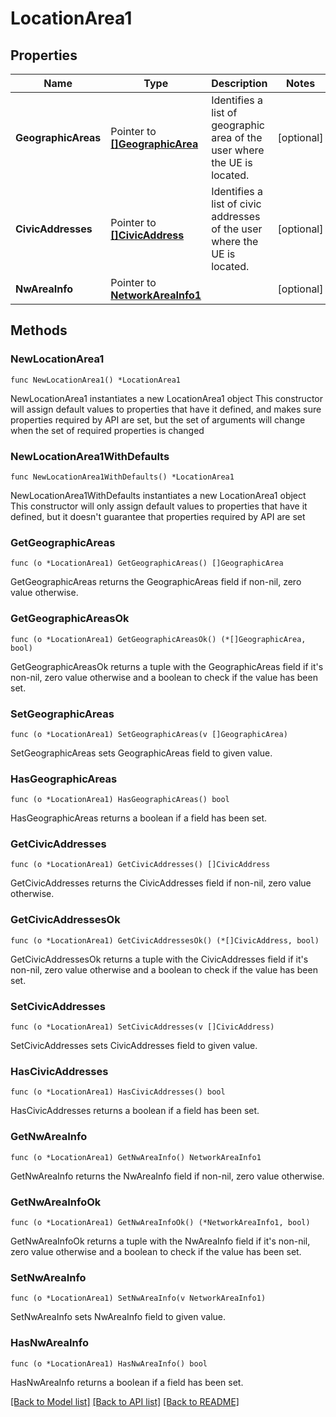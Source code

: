 # LocationArea1

## Properties

Name | Type | Description | Notes
------------ | ------------- | ------------- | -------------
**GeographicAreas** | Pointer to [**[]GeographicArea**](GeographicArea.md) | Identifies a list of geographic area of the user where the UE is located. | [optional] 
**CivicAddresses** | Pointer to [**[]CivicAddress**](CivicAddress.md) | Identifies a list of civic addresses of the user where the UE is located. | [optional] 
**NwAreaInfo** | Pointer to [**NetworkAreaInfo1**](NetworkAreaInfo1.md) |  | [optional] 

## Methods

### NewLocationArea1

`func NewLocationArea1() *LocationArea1`

NewLocationArea1 instantiates a new LocationArea1 object
This constructor will assign default values to properties that have it defined,
and makes sure properties required by API are set, but the set of arguments
will change when the set of required properties is changed

### NewLocationArea1WithDefaults

`func NewLocationArea1WithDefaults() *LocationArea1`

NewLocationArea1WithDefaults instantiates a new LocationArea1 object
This constructor will only assign default values to properties that have it defined,
but it doesn't guarantee that properties required by API are set

### GetGeographicAreas

`func (o *LocationArea1) GetGeographicAreas() []GeographicArea`

GetGeographicAreas returns the GeographicAreas field if non-nil, zero value otherwise.

### GetGeographicAreasOk

`func (o *LocationArea1) GetGeographicAreasOk() (*[]GeographicArea, bool)`

GetGeographicAreasOk returns a tuple with the GeographicAreas field if it's non-nil, zero value otherwise
and a boolean to check if the value has been set.

### SetGeographicAreas

`func (o *LocationArea1) SetGeographicAreas(v []GeographicArea)`

SetGeographicAreas sets GeographicAreas field to given value.

### HasGeographicAreas

`func (o *LocationArea1) HasGeographicAreas() bool`

HasGeographicAreas returns a boolean if a field has been set.

### GetCivicAddresses

`func (o *LocationArea1) GetCivicAddresses() []CivicAddress`

GetCivicAddresses returns the CivicAddresses field if non-nil, zero value otherwise.

### GetCivicAddressesOk

`func (o *LocationArea1) GetCivicAddressesOk() (*[]CivicAddress, bool)`

GetCivicAddressesOk returns a tuple with the CivicAddresses field if it's non-nil, zero value otherwise
and a boolean to check if the value has been set.

### SetCivicAddresses

`func (o *LocationArea1) SetCivicAddresses(v []CivicAddress)`

SetCivicAddresses sets CivicAddresses field to given value.

### HasCivicAddresses

`func (o *LocationArea1) HasCivicAddresses() bool`

HasCivicAddresses returns a boolean if a field has been set.

### GetNwAreaInfo

`func (o *LocationArea1) GetNwAreaInfo() NetworkAreaInfo1`

GetNwAreaInfo returns the NwAreaInfo field if non-nil, zero value otherwise.

### GetNwAreaInfoOk

`func (o *LocationArea1) GetNwAreaInfoOk() (*NetworkAreaInfo1, bool)`

GetNwAreaInfoOk returns a tuple with the NwAreaInfo field if it's non-nil, zero value otherwise
and a boolean to check if the value has been set.

### SetNwAreaInfo

`func (o *LocationArea1) SetNwAreaInfo(v NetworkAreaInfo1)`

SetNwAreaInfo sets NwAreaInfo field to given value.

### HasNwAreaInfo

`func (o *LocationArea1) HasNwAreaInfo() bool`

HasNwAreaInfo returns a boolean if a field has been set.


[[Back to Model list]](../README.md#documentation-for-models) [[Back to API list]](../README.md#documentation-for-api-endpoints) [[Back to README]](../README.md)


